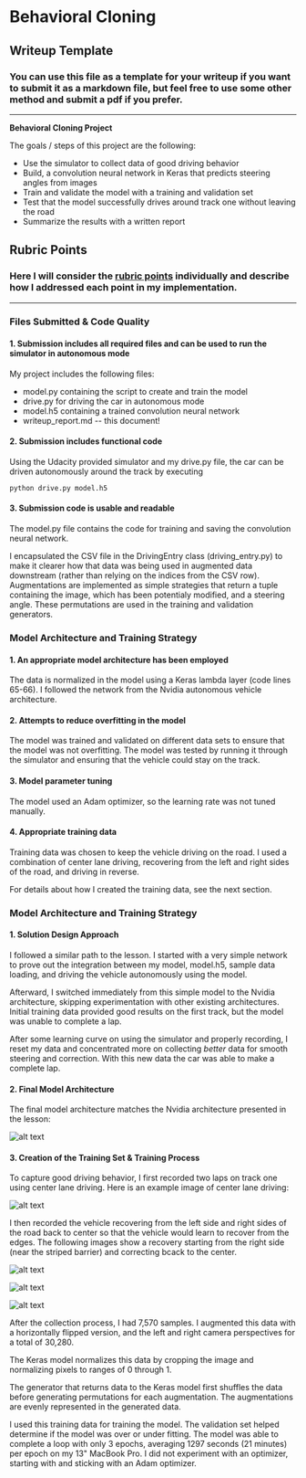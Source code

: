 # **Behavioral Cloning** 

## Writeup Template

### You can use this file as a template for your writeup if you want to submit it as a markdown file, but feel free to use some other method and submit a pdf if you prefer.

---

**Behavioral Cloning Project**

The goals / steps of this project are the following:
* Use the simulator to collect data of good driving behavior
* Build, a convolution neural network in Keras that predicts steering angles from images
* Train and validate the model with a training and validation set
* Test that the model successfully drives around track one without leaving the road
* Summarize the results with a written report


[//]: # (Image References)

[image1]: ./examples/nvidia_arch.png "Nvidia Architecture"
[image2]: ./examples/center.jpg "Center driving"
[image3]: ./examples/recovery_1.jpg "Recovery Image"
[image4]: ./examples/recovery_2.jpg "Recovery Image"
[image5]: ./examples/recovery_3.jpg "Recovery Image"
[image6]: ./examples/flipped.jpg "Flipped Image"

## Rubric Points
### Here I will consider the [rubric points](https://review.udacity.com/#!/rubrics/432/view) individually and describe how I addressed each point in my implementation.  

---
### Files Submitted & Code Quality

#### 1. Submission includes all required files and can be used to run the simulator in autonomous mode

My project includes the following files:
* model.py containing the script to create and train the model
* drive.py for driving the car in autonomous mode
* model.h5 containing a trained convolution neural network 
* writeup_report.md -- this document!

#### 2. Submission includes functional code
Using the Udacity provided simulator and my drive.py file, the car can be driven autonomously around the track by executing 
```
python drive.py model.h5
```

#### 3. Submission code is usable and readable

The model.py file contains the code for training and saving the convolution neural network. 

I encapsulated the CSV file in the DrivingEntry class (driving_entry.py) to make it clearer how that data was being used in augmented data downstream (rather than relying on the indices from the CSV row). Augmentations are implemented as simple strategies that return a tuple containing the image, which has been potentialy modified, and a steering angle. These permutations are used in the training and validation generators.

### Model Architecture and Training Strategy

#### 1. An appropriate model architecture has been employed

The data is normalized in the model using a Keras lambda layer (code lines 65-66). I followed the network from the Nvidia autonomous vehicle architecture.

#### 2. Attempts to reduce overfitting in the model

The model was trained and validated on different data sets to ensure that the model was not overfitting. The model was tested by running it through the simulator and ensuring that the vehicle could stay on the track.

#### 3. Model parameter tuning

The model used an Adam optimizer, so the learning rate was not tuned manually.

#### 4. Appropriate training data

Training data was chosen to keep the vehicle driving on the road. I used a combination of center lane driving, recovering from the left and right sides of the road, and driving in reverse.

For details about how I created the training data, see the next section. 

### Model Architecture and Training Strategy

#### 1. Solution Design Approach

I followed a similar path to the lesson. I started with a very simple network to prove out the integration between my model, model.h5, sample data loading, and driving the vehicle autonomously using the model.

Afterward, I switched immediately from this simple model to the Nvidia architecture, skipping experimentation with other existing architectures. Initial training data provided good results on the first track, but the model was unable to complete a lap.

After some learning curve on using the simulator and properly recording, I reset my data and concentrated more on collecting _better_ data for smooth steering and correction. With this new data the car was able to make a complete lap.

#### 2. Final Model Architecture

The final model architecture matches the Nvidia architecture presented in the lesson:

![alt text][image1]

#### 3. Creation of the Training Set & Training Process

To capture good driving behavior, I first recorded two laps on track one using center lane driving. Here is an example image of center lane driving:

![alt text][image2]

I then recorded the vehicle recovering from the left side and right sides of the road back to center so that the vehicle would learn to recover from the edges. The following images show a recovery starting from the right side (near the striped barrier) and correcting bcack to the center.

![alt text][image3]

![alt text][image4]

![alt text][image5]

After the collection process, I had 7,570 samples. I augmented this data with a horizontally flipped version, and the left and right camera perspectives for a total of 30,280. 

The Keras model normalizes this data by cropping the image and normalizing pixels to ranges of 0 through 1.

The generator that returns data to the Keras model first shuffles the data before generating permutations for each augmentation. The augmentations are evenly represented in the generated data.

I used this training data for training the model. The validation set helped determine if the model was over or under fitting. The model was able to complete a loop with only 3 epochs, averaging 1297 seconds (21 minutes) per epoch on my 13" MacBook Pro. I did not experiment with an optimizer, starting with and sticking with an Adam optimizer.
